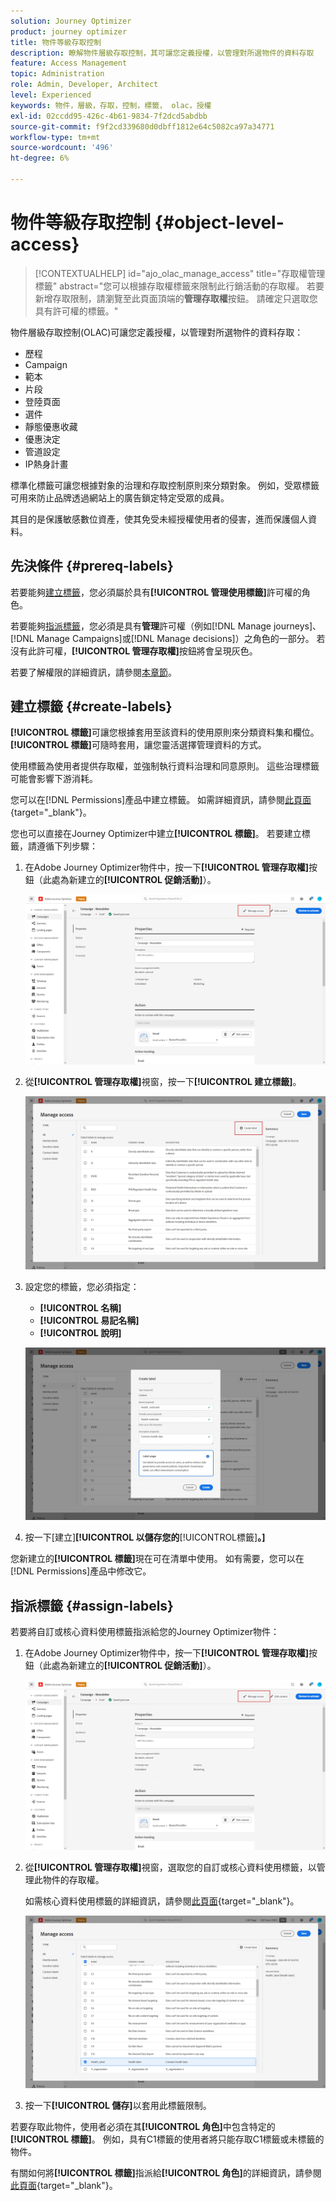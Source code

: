 ```yaml
---
solution: Journey Optimizer
product: journey optimizer
title: 物件等級存取控制
description: 瞭解物件層級存取控制，其可讓您定義授權，以管理對所選物件的資料存取
feature: Access Management
topic: Administration
role: Admin, Developer, Architect
level: Experienced
keywords: 物件，層級，存取，控制，標籤， olac，授權
exl-id: 02ccdd95-426c-4b61-9834-7f2dcd5abdbb
source-git-commit: f9f2cd339680d0dbff1812e64c5082ca97a34771
workflow-type: tm+mt
source-wordcount: '496'
ht-degree: 6%

---
```


# 物件等級存取控制 {#object-level-access}

>[!CONTEXTUALHELP]
>id="ajo_olac_manage_access"
>title="存取權管理標籤"
>abstract="您可以根據存取權標籤來限制此行銷活動的存取權。 若要新增存取限制，請瀏覽至此頁面頂端的&#x200B;**管理存取權**&#x200B;按鈕。 請確定只選取您具有許可權的標籤。"

物件層級存取控制(OLAC)可讓您定義授權，以管理對所選物件的資料存取：

* 歷程
* Campaign
* 範本
* 片段
* 登陸頁面
* 選件
* 靜態優惠收藏
* 優惠決定
* 管道設定
* IP熱身計畫

標準化標籤可讓您根據對象的治理和存取控制原則來分類對象。 例如，受眾標籤可用來防止品牌透過網站上的廣告鎖定特定受眾的成員。

其目的是保護敏感數位資產，使其免受未經授權使用者的侵害，進而保護個人資料。

## 先決條件 {#prereq-labels}

若要能夠[建立標籤](#create-labels)，您必須屬於具有&#x200B;**[!UICONTROL 管理使用標籤]**&#x200B;許可權的角色。

若要能夠[指派標籤](#assign-labels)，您必須是具有&#x200B;**管理**&#x200B;許可權（例如[!DNL Manage journeys]、[!DNL Manage Campaigns]或[!DNL Manage decisions]）之角色的一部分。 若沒有此許可權，**[!UICONTROL 管理存取權]**&#x200B;按鈕將會呈現灰色。

若要了解權限的詳細資訊，請參閱[本章節](../administration/permissions.md)。

## 建立標籤 {#create-labels}

**[!UICONTROL 標籤]**&#x200B;可讓您根據套用至該資料的使用原則來分類資料集和欄位。 **[!UICONTROL 標籤]**&#x200B;可隨時套用，讓您靈活選擇管理資料的方式。

使用標籤為使用者提供存取權，並強制執行資料治理和同意原則。 這些治理標籤可能會影響下游消耗。

您可以在[!DNL Permissions]產品中建立標籤。 如需詳細資訊，請參閱[此頁面](https://experienceleague.adobe.com/docs/experience-platform/access-control/abac/permissions-ui/labels.html){target="_blank"}。

您也可以直接在Journey Optimizer中建立&#x200B;**[!UICONTROL 標籤]**。 若要建立標籤，請遵循下列步驟：

1. 在Adobe Journey Optimizer物件中，按一下&#x200B;**[!UICONTROL 管理存取權]**&#x200B;按鈕（此處為新建立的&#x200B;**[!UICONTROL 促銷活動]**）。

   ![](assets/olac_1.png)

1. 從&#x200B;**[!UICONTROL 管理存取權]**&#x200B;視窗，按一下&#x200B;**[!UICONTROL 建立標籤]**。

   ![](assets/olac_2.png)

1. 設定您的標籤，您必須指定：
   * **[!UICONTROL 名稱]**
   * **[!UICONTROL 易記名稱]**
   * **[!UICONTROL 說明]**

   ![](assets/olac_3.png)

1. 按一下[建立]**[!UICONTROL 以儲存您的**[!UICONTROL &#x200B;標籤&#x200B;]**。]**

您新建立的&#x200B;**[!UICONTROL 標籤]**&#x200B;現在可在清單中使用。 如有需要，您可以在[!DNL Permissions]產品中修改它。

## 指派標籤 {#assign-labels}

若要將自訂或核心資料使用標籤指派給您的Journey Optimizer物件：

1. 在Adobe Journey Optimizer物件中，按一下&#x200B;**[!UICONTROL 管理存取權]**&#x200B;按鈕（此處為新建立的&#x200B;**[!UICONTROL 促銷活動]**）。

   ![](assets/olac_1.png)

1. 從&#x200B;**[!UICONTROL 管理存取權]**&#x200B;視窗，選取您的自訂或核心資料使用標籤，以管理此物件的存取權。

   如需核心資料使用標籤的詳細資訊，請參閱[此頁面](https://experienceleague.adobe.com/docs/experience-platform/data-governance/labels/reference.html){target="_blank"}。

   ![](assets/olac_4.png)

1. 按一下&#x200B;**[!UICONTROL 儲存]**&#x200B;以套用此標籤限制。

若要存取此物件，使用者必須在其&#x200B;**[!UICONTROL 角色]**&#x200B;中包含特定的&#x200B;**[!UICONTROL 標籤]**。
例如，具有C1標籤的使用者將只能存取C1標籤或未標籤的物件。

有關如何將&#x200B;**[!UICONTROL 標籤]**&#x200B;指派給&#x200B;**[!UICONTROL 角色]**&#x200B;的詳細資訊，請參閱[此頁面](https://experienceleague.adobe.com/docs/experience-platform/access-control/abac/permissions-ui/permissions.html#manage-labels-for-a-role){target="_blank"}。